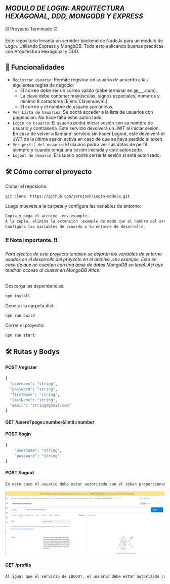 ## <em> MODULO DE LOGIN: ARQUITECTURA HEXAGONAL, DDD, MONGODB Y EXPRESS </em>
☑️ Proyecto Terminado ☑️

Este repositorio levanta un servidor backend de NodeJs para un modulo de Login. Utiliando Express y MongoDB. Todo esto aplicando buenas practicas con Arquitectura Hexagonal y DDD.

## 📔 Funcionalidades

- `Registrar Usuario`: Permite registrar un usuario de acuerdo a las siguientes reglas de negocio: 
    - El correo debe ser un correo valido (debe terminar en @___.com).
    - La clave debe contener mayúsculas, signos especiales, números y mínimo 8 caracteres (Ejem: Clavenueva1.).
    - El correo y el nombre de usuario son únicos.
- `Ver Lista de Usuarios`: Se podrá acceder a la lista de usuarios con paginación. No hace falta estar autorizado.
- `Login de Usuario`: El usuario podrá iniciar sesión son su nombre de usuario y contraseña. Este servicio devolverá un JWT al iniciar sesión. En caso de volver a llamar el servicio sin hacer Logout, este devolverá el JWT de la última sesión activa en caso de que se haya perdido el token.
- `Ver perfil del usuario`: El usuario podrá ver sus datos de perfil siempre y cuando tenga una sesión iniciada y esté autorizado.
- `Logout de Usuario`: El usuario podrá cerrar la sesión si está autorizado.

## 🛠️ Cómo correr el proyecto

Clonar el reposiorio:
```bash
git clone  https://github.com/jerojash/Login-module.git
```
Luego muevete a la carpeta y configura las variables de entorno:
```bash
Copia y pega el archivo .env.example.
A la copia, elimina la extension .example de modo que el nombre del archivo quede: '.env'.
Configura las variables de acuerdo a tu entorno de desarrollo.
```
### ❗❗ Nota importante. ❗❗
###### Para efectos de este proyecto tambien se dejarán las variables de entorno usadas en el desarrollo del proyecto en el archivo .env.example. Esto en caso de que no cuenten con una base de datos MongoDB en local. Así que tendrán acceso al cluster en MongoDB Atlas.

 Descarga las dependencias:
```bash
npm install
```
 Generar la carpeta dist:
```bash
npm run build
```
Correr el proyecto:
```bash
npm run start
```



## 🛠️ Rutas y Bodys
#### POST /register
```bash
{
  "username": "string",
  "password": "string",
  "firstName": "string",
  "lastName": "string",
  "email": "string@gmail.com"
}
```
#### GET /users?page=number&limit=number
#### POST /login
```bash
{
    "username": "string",
    "password": "string"
}
```
#### POST /logout
```bash
En este caso el usuario debe estar autorizado con el token proporcionado en el Login.
```
![Image text](img\auth.png)


#### GET /profile
```bash
Al igual que el servicio de LOGOUT, el usuario debe estar autorizado con el token proporcionado en el Login.
```

